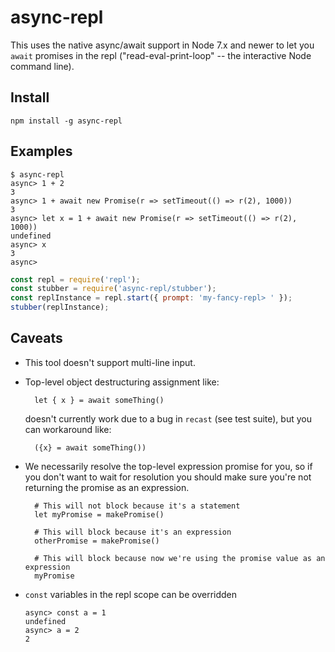 # async-repl

This uses the native async/await support in Node 7.x and newer to let you `await` promises in the repl ("read-eval-print-loop" -- the interactive Node command line).

## Install

`npm install -g async-repl`

## Examples

```
$ async-repl
async> 1 + 2
3
async> 1 + await new Promise(r => setTimeout(() => r(2), 1000))
3
async> let x = 1 + await new Promise(r => setTimeout(() => r(2), 1000))
undefined
async> x
3
async>
```

```js
const repl = require('repl');
const stubber = require('async-repl/stubber');
const replInstance = repl.start({ prompt: 'my-fancy-repl> ' });
stubber(replInstance);
```

## Caveats

* This tool doesn't support multi-line input.
* Top-level object destructuring assignment like:

        let { x } = await someThing()

    doesn't currently work due to a bug in `recast` (see test suite), but you can workaround like:

        ({x} = await someThing())

* We necessarily resolve the top-level expression promise for you, so if you don't want to wait for resolution you should make sure you're not returning the promise as an expression.

        # This will not block because it's a statement
        let myPromise = makePromise()

        # This will block because it's an expression
        otherPromise = makePromise()

        # This will block because now we're using the promise value as an expression
        myPromise

* `const` variables in the repl scope can be overridden

      async> const a = 1
      undefined
      async> a = 2
      2
